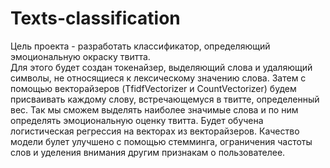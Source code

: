 # Texts-classification
Цель проекта - разработать классификатор, определяющий эмоциональную окраску твитта.  
Для этого будет создан токенайзер, выделяющий слова и удаляющий символы, не относящиеся к лексическому значению слова. Затем с помощью векторайзеров (TfidfVectorizer и  CountVectorizer) будем присваивать каждому слову, встречающемуся в твитте, определенный вес. Так мы сможем выделять наиболее значимые слова и по ним определять эмоциональную оценку твитта. Будет обучена логистическая регрессия на векторах из векторайзеров. Качество модели булет улучшено с помощью стемминга, ограничения частоты слов и уделения внимания другим признакам о пользователее.
